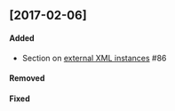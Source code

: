 [2017-02-06]
--------------------
#### Added
* Section on [external XML instances](http://opendatakit.github.io/xforms-spec/#secondary-instances---external) #86

#### Removed

#### Fixed
